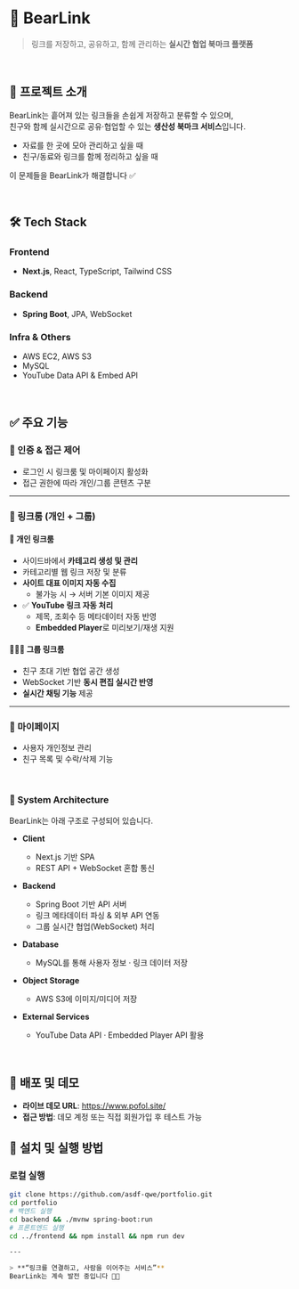 # 🐻 BearLink  
> 링크를 저장하고, 공유하고, 함께 관리하는 **실시간 협업 북마크 플랫폼**

<br/>

## 📌 프로젝트 소개
BearLink는 흩어져 있는 링크들을 손쉽게 저장하고 분류할 수 있으며,  
친구와 함께 실시간으로 공유·협업할 수 있는 **생산성 북마크 서비스**입니다.

- 자료를 한 곳에 모아 관리하고 싶을 때
- 친구/동료와 링크를 함께 정리하고 싶을 때

이 문제들을 BearLink가 해결합니다 ✅

<br/>

## 🛠 Tech Stack

### Frontend
- **Next.js**, React, TypeScript, Tailwind CSS

### Backend
- **Spring Boot**, JPA, WebSocket

### Infra & Others
- AWS EC2, AWS S3
- MySQL
- YouTube Data API & Embed API

<br/>

## ✅ 주요 기능

### 🔐 인증 & 접근 제어
- 로그인 시 링크룸 및 마이페이지 활성화
- 접근 권한에 따라 개인/그룹 콘텐츠 구분

---

### 🔗 링크룸 (개인 + 그룹)

#### 📁 개인 링크룸
- 사이드바에서 **카테고리 생성 및 관리**
- 카테고리별 웹 링크 저장 및 분류
- **사이트 대표 이미지 자동 수집**
  - 불가능 시 → 서버 기본 이미지 제공
- ✅ **YouTube 링크 자동 처리**
  - 제목, 조회수 등 메타데이터 자동 반영
  - **Embedded Player**로 미리보기/재생 지원

#### 🧑‍🤝‍🧑 그룹 링크룸
- 친구 초대 기반 협업 공간 생성
- WebSocket 기반 **동시 편집 실시간 반영**
- **실시간 채팅 기능** 제공

---

### 👤 마이페이지
- 사용자 개인정보 관리
- 친구 목록 및 수락/삭제 기능

<br/>

### 🧩 System Architecture

BearLink는 아래 구조로 구성되어 있습니다.

- **Client**
  - Next.js 기반 SPA
  - REST API + WebSocket 혼합 통신

- **Backend**
  - Spring Boot 기반 API 서버
  - 링크 메타데이터 파싱 & 외부 API 연동
  - 그룹 실시간 협업(WebSocket) 처리

- **Database**
  - MySQL를 통해 사용자 정보 · 링크 데이터 저장

- **Object Storage**
  - AWS S3에 이미지/미디어 저장

- **External Services**
  - YouTube Data API · Embedded Player API 활용
<br/>

## 🚀 배포 및 데모  
- **라이브 데모 URL**: https://www.pofol.site/ 
- **접근 방법**: 데모 계정 또는 직접 회원가입 후 테스트 가능  

## 🧪 설치 및 실행 방법  
### 로컬 실행  
```bash
git clone https://github.com/asdf-qwe/portfolio.git  
cd portfolio  
# 백엔드 실행  
cd backend && ./mvnw spring-boot:run  
# 프론트엔드 실행  
cd ../frontend && npm install && npm run dev  

---

> **“링크를 연결하고, 사람을 이어주는 서비스”**  
BearLink는 계속 발전 중입니다 🐻✨
